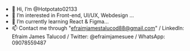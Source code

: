 - 👋 Hi, I’m @Hotpotato02133
- 👀 I’m interested in Front-end, UI/UX, Webdesign  ...
- 🌱 I’m currently learning React & Figma...
- 📫 Contact me through "efraimjamestalucod88@gmail.com" / LinkedIn: Efraim James Talucod / Twitter: @efraimjamesuee / WhatsApp: 09078559487 

<!---
Hotpotato02133/Hotpotato02133 is a ✨ special ✨ repository because its `README.md` (this file) appears on your GitHub profile.
You can click the Preview link to take a look at your changes.
--->
